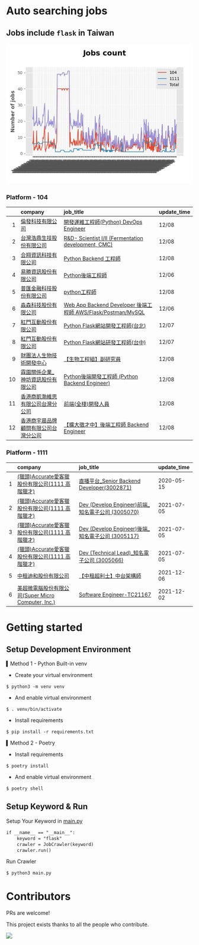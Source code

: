 # Auto searching jobs

## Jobs include `flask` in Taiwan 

 ![image](./doc/plot_img.jpg)


### Platform - 104


|    | company                                                                                 | job_title                                                                                                                | update_time   |
|---:|:----------------------------------------------------------------------------------------|:-------------------------------------------------------------------------------------------------------------------------|:--------------|
|  1 | [倫發科技有限公司](https://www.104.com.tw/company/1a2x6biyl9?jobsource=jolist_b_date)           | [開發運維工程師(Python) DevOps Engineer](https://www.104.com.tw/job/70v91?jobsource=jolist_b_date)                              | 12/08         |
|  2 | [台灣浩鼎生技股份有限公司](https://www.104.com.tw/company/60trb48?jobsource=jolist_b_date)          | [R&amp;D- Scientist I/II (Fermentation development, CMC)](https://www.104.com.tw/job/75d9g?jobsource=jolist_b_date)      | 12/08         |
|  3 | [合翔資訊科技有限公司](https://www.104.com.tw/company/1a2x6blmxr?jobsource=jolist_b_date)         | [Python Backend 工程師](https://www.104.com.tw/job/7fif4?jobsource=jolist_b_date)                                           | 12/08         |
|  4 | [易勝資訊股份有限公司](https://www.104.com.tw/company/1a2x6bj8og?jobsource=jolist_d_relevance)    | [Python後端工程師](https://www.104.com.tw/job/76vbt?jobsource=jolist_d_relevance)                                             | 12/06         |
|  5 | [普匯金融科技股份有限公司](https://www.104.com.tw/company/1a2x6bkhzg?jobsource=jolist_b_date)       | [python工程師](https://www.104.com.tw/job/7ark5?jobsource=jolist_b_date)                                                    | 12/08         |
|  6 | [淼森科技股份有限公司](https://www.104.com.tw/company/1a2x6blm7t?jobsource=jolist_d_relevance)    | [Web App Backend Developer 後端工程師 AWS/Flask/Postman/MySQL](https://www.104.com.tw/job/7a7i3?jobsource=jolist_d_relevance) | 12/06         |
|  7 | [紅門互動股份有限公司](https://www.104.com.tw/company/oh4m67k?jobsource=jolist_d_relevance)       | [Python Flask網站開發工程師(台北)](https://www.104.com.tw/job/6xtfl?jobsource=jolist_d_relevance)                                 | 12/07         |
|  8 | [紅門互動股份有限公司](https://www.104.com.tw/company/oh4m67k?jobsource=jolist_d_relevance)       | [Python Flask網站研發工程師(台中)](https://www.104.com.tw/job/6kf9h?jobsource=jolist_d_relevance)                                 | 12/07         |
|  9 | [財團法人生物技術開發中心](https://www.104.com.tw/company/2kmb67c?jobsource=jolist_b_date)          | [【生物工程組】副研究員](https://www.104.com.tw/job/7dqek?jobsource=jolist_b_date)                                                  | 12/08         |
| 10 | [霖園關係企業_神坊資訊股份有限公司](https://www.104.com.tw/company/wdapdfc?jobsource=jolist_b_date)     | [Python後端開發工程師 (Python Backend Engineer)](https://www.104.com.tw/job/7f5jf?jobsource=jolist_b_date)                      | 12/08         |
| 11 | [香港商凱渤維思有限公司台灣分公司](https://www.104.com.tw/company/1a2x6bkgaj?jobsource=jolist_b_date)   | [前端(全棧)開發人員](https://www.104.com.tw/job/6aiim?jobsource=jolist_b_date)                                                   | 12/08         |
| 12 | [香港商宇晨品牌顧問有限公司台灣分公司](https://www.104.com.tw/company/1a2x6blkn9?jobsource=jolist_b_date) | [【擴大徵才中】後端工程師 Backend Engineer](https://www.104.com.tw/job/791ud?jobsource=jolist_b_date)                                | 12/08         |

### Platform - 1111


|    | company                                                                          | job_title                                                                          | update_time   |
|---:|:---------------------------------------------------------------------------------|:-----------------------------------------------------------------------------------|:--------------|
|  1 | [(獵頭)Accurate愛客獵股份有限公司(1111 高階獵才)](https://www.1111.com.tw/corp/69647966/)       | [直播平台_Senior Backend Developer(3002871)](https://www.1111.com.tw/job/85960420/)    | 2020-05-15    |
|  2 | [(獵頭)Accurate愛客獵股份有限公司(1111 高階獵才)](https://www.1111.com.tw/corp/69647966/)       | [Dev (Develop Engineer)前端_知名電子公司 (3005070)](https://www.1111.com.tw/job/97460023/) | 2021-07-05    |
|  3 | [(獵頭)Accurate愛客獵股份有限公司(1111 高階獵才)](https://www.1111.com.tw/corp/69647966/)       | [Dev (Develop Engineer)後端_知名電子公司 (3005117)](https://www.1111.com.tw/job/97460074/) | 2021-07-05    |
|  4 | [(獵頭)Accurate愛客獵股份有限公司(1111 高階獵才)](https://www.1111.com.tw/corp/69647966/)       | [Dev (Technical Lead)_知名電子公司 (3005066)](https://www.1111.com.tw/job/97459998/)     | 2021-07-05    |
|  5 | [中租迪和股份有限公司](https://www.1111.com.tw/corp/2850037/)                              | [【中租超利士】中台架構師](https://www.1111.com.tw/job/97507405/)                              | 2021-12-06    |
|  6 | [美超微電腦股份有限公司(Super Micro Computer, Inc.)](https://www.1111.com.tw/corp/9530088/) | [Software Engineer-TC21167](https://www.1111.com.tw/job/98544764/)                 | 2021-12-02    |



# Getting started
## Setup Development Environment
▍Method 1 - Python Built-in venv

- Create your virtual environment
```
$ python3 -m venv venv
```
- And enable virtual environment
```
$ . venv/bin/activate
```
- Install requirements
```
$ pip install -r requirements.txt 
```

▍Method 2 - Poetry
- Install requirements
```
$ poetry install
```
- And enable virtual environment
```
$ poetry shell
```

## Setup Keyword & Run

Setup Your Keyword in [main.py](./main.py#L88)
```
if __name__ == "__main__":
    keyword = "flask"
    crawler = JobCrawler(keyword)
    crawler.run()
```

Run Crawler
```
$ python3 main.py
```

# Contributors
PRs are welcome!

This project exists thanks to all the people who contribute.

<a href="https://github.com/hsuanchi/auto-search-flask-job/graphs/contributors">
  <img src="https://contrib.rocks/image?repo=hsuanchi/auto-search-flask-job"/>
</a>
